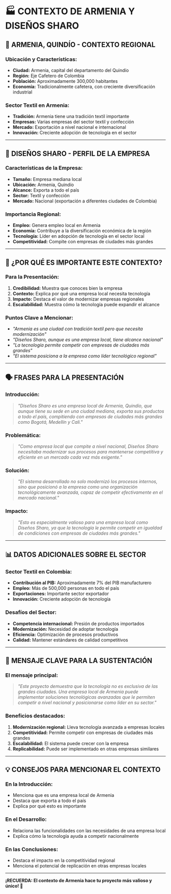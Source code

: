 # 🏭 CONTEXTO DE ARMENIA Y DISEÑOS SHARO

## 📍 **ARMENIA, QUINDÍO - CONTEXTO REGIONAL**

### **Ubicación y Características:**
- **Ciudad:** Armenia, capital del departamento del Quindío
- **Región:** Eje Cafetero de Colombia
- **Población:** Aproximadamente 300,000 habitantes
- **Economía:** Tradicionalmente cafetera, con creciente diversificación industrial

### **Sector Textil en Armenia:**
- **Tradición:** Armenia tiene una tradición textil importante
- **Empresas:** Varias empresas del sector textil y confección
- **Mercado:** Exportación a nivel nacional e internacional
- **Innovación:** Creciente adopción de tecnología en el sector

---

## 🏢 **DISEÑOS SHARO - PERFIL DE LA EMPRESA**

### **Características de la Empresa:**
- **Tamaño:** Empresa mediana local
- **Ubicación:** Armenia, Quindío
- **Alcance:** Exporta a todo el país
- **Sector:** Textil y confección
- **Mercado:** Nacional (exportación a diferentes ciudades de Colombia)

### **Importancia Regional:**
- **Empleo:** Genera empleo local en Armenia
- **Economía:** Contribuye a la diversificación económica de la región
- **Tecnología:** Líder en adopción de tecnología en el sector local
- **Competitividad:** Compite con empresas de ciudades más grandes

---

## 🎯 **¿POR QUÉ ES IMPORTANTE ESTE CONTEXTO?**

### **Para la Presentación:**
1. **Credibilidad:** Muestra que conoces bien la empresa
2. **Contexto:** Explica por qué una empresa local necesita tecnología
3. **Impacto:** Destaca el valor de modernizar empresas regionales
4. **Escalabilidad:** Muestra cómo la tecnología puede expandir el alcance

### **Puntos Clave a Mencionar:**
- *"Armenia es una ciudad con tradición textil pero que necesita modernización"*
- *"Diseños Sharo, aunque es una empresa local, tiene alcance nacional"*
- *"La tecnología permite competir con empresas de ciudades más grandes"*
- *"El sistema posiciona a la empresa como líder tecnológico regional"*

---

## 🗣️ **FRASES PARA LA PRESENTACIÓN**

### **Introducción:**
> *"Diseños Sharo es una empresa local de Armenia, Quindío, que aunque tiene su sede en una ciudad mediana, exporta sus productos a todo el país, compitiendo con empresas de ciudades más grandes como Bogotá, Medellín y Cali."*

### **Problemática:**
> *"Como empresa local que compite a nivel nacional, Diseños Sharo necesitaba modernizar sus procesos para mantenerse competitiva y eficiente en un mercado cada vez más exigente."*

### **Solución:**
> *"El sistema desarrollado no solo modernizó los procesos internos, sino que posicionó a la empresa como una organización tecnológicamente avanzada, capaz de competir efectivamente en el mercado nacional."*

### **Impacto:**
> *"Esto es especialmente valioso para una empresa local como Diseños Sharo, ya que la tecnología le permite competir en igualdad de condiciones con empresas de ciudades más grandes."*

---

## 📊 **DATOS ADICIONALES SOBRE EL SECTOR**

### **Sector Textil en Colombia:**
- **Contribución al PIB:** Aproximadamente 7% del PIB manufacturero
- **Empleo:** Más de 500,000 personas en todo el país
- **Exportaciones:** Importante sector exportador
- **Innovación:** Creciente adopción de tecnología

### **Desafíos del Sector:**
- **Competencia internacional:** Presión de productos importados
- **Modernización:** Necesidad de adoptar tecnología
- **Eficiencia:** Optimización de procesos productivos
- **Calidad:** Mantener estándares de calidad competitivos

---

## 🎯 **MENSAJE CLAVE PARA LA SUSTENTACIÓN**

### **El mensaje principal:**
> *"Este proyecto demuestra que la tecnología no es exclusiva de las grandes ciudades. Una empresa local de Armenia puede implementar soluciones tecnológicas avanzadas que le permiten competir a nivel nacional y posicionarse como líder en su sector."*

### **Beneficios destacados:**
1. **Modernización regional:** Lleva tecnología avanzada a empresas locales
2. **Competitividad:** Permite competir con empresas de ciudades más grandes
3. **Escalabilidad:** El sistema puede crecer con la empresa
4. **Replicabilidad:** Puede ser implementado en otras empresas similares

---

## 💡 **CONSEJOS PARA MENCIONAR EL CONTEXTO**

### **En la Introducción:**
- Menciona que es una empresa local de Armenia
- Destaca que exporta a todo el país
- Explica por qué esto es importante

### **En el Desarrollo:**
- Relaciona las funcionalidades con las necesidades de una empresa local
- Explica cómo la tecnología ayuda a competir nacionalmente

### **En las Conclusiones:**
- Destaca el impacto en la competitividad regional
- Menciona el potencial de replicación en otras empresas locales

---

**¡RECUERDA: El contexto de Armenia hace tu proyecto más valioso y único! 🎯**
